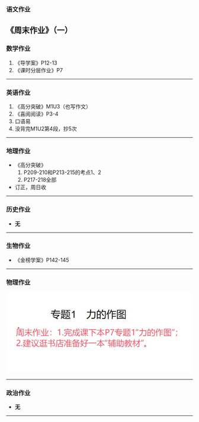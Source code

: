 ### 语文作业
《周末作业》（一）
---

### 数学作业
1. 《导学案》P12-13
2. 《课时分层作业》P7
---

### 英语作业
1. 《高分突破》M1U3（也写作文）
2. 《喜阅阅读》P3-4
3. 口语易
4. 没背完M1U2第4段，抄5次
---

### 地理作业
* 《高分突破》
    1. P209-210和P213-215的考点1、2
    2. P217-218全部
* 订正，周日收
---

### 历史作业
* **无**
---

### 生物作业
* 《金榜学案》P142-145
---

### 物理作业
![物理作业](../hw/_images/2phs.jpg)

---

### 政治作业
* **无**
---
